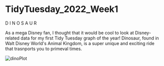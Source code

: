 # TidyTuesday_2022_Week1

D I N O S A U R

As a mega Disney fan, I thought that it would be cool to look at Disney-related data for my first Tidy Tuesday graph of the year!
Dinosaur, found in Walt Disney World's Animal Kingdom, is a super unique and exciting ride that trasnports you to primeval times.

![dinoPlot](https://user-images.githubusercontent.com/99765985/158421859-e47f9fb6-234d-433c-b6a0-323c2e59f333.png)
